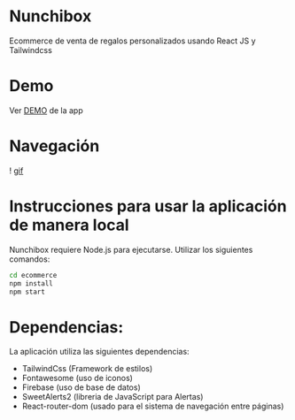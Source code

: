 # Nunchibox

Ecommerce de venta de regalos personalizados usando React JS y Tailwindcss

# Demo

Ver [DEMO](https://arcayaw.github.io/ecommerce/) de la app

# Navegación
! [gif](https://github.com/arcayaw/ecommerce/blob/master/src/gif.png)



# Instrucciones para usar la aplicación de manera local

Nunchibox requiere Node.js para ejecutarse. Utilizar los siguientes comandos:

```sh
cd ecommerce
npm install
npm start
```

# Dependencias:
La aplicación utiliza las siguientes dependencias:

- TailwindCss (Framework de estilos)
- Fontawesome (uso de iconos)
- Firebase (uso de base de datos)
- SweetAlerts2 (libreria de JavaScript para Alertas)
- React-router-dom (usado para el sistema de navegación entre páginas)
